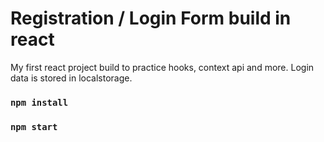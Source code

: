 # Registration / Login Form build in react

My first react project build to practice hooks, context api and more.
Login data is stored in localstorage.

### `npm install`

### `npm start`

